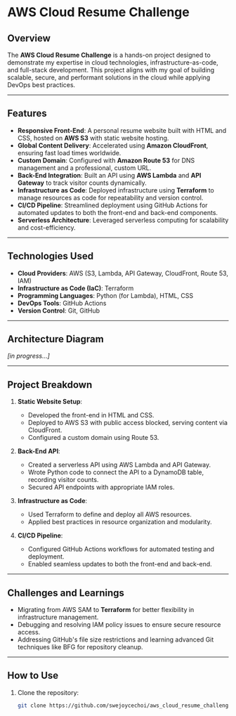 # AWS Cloud Resume Challenge

## Overview

The **AWS Cloud Resume Challenge** is a hands-on project designed to demonstrate my expertise in cloud technologies, infrastructure-as-code, and full-stack development. This project aligns with my goal of building scalable, secure, and performant solutions in the cloud while applying DevOps best practices.

---

## Features

- **Responsive Front-End**: A personal resume website built with HTML and CSS, hosted on **AWS S3** with static website hosting.
- **Global Content Delivery**: Accelerated using **Amazon CloudFront**, ensuring fast load times worldwide.
- **Custom Domain**: Configured with **Amazon Route 53** for DNS management and a professional, custom URL.
- **Back-End Integration**: Built an API using **AWS Lambda** and **API Gateway** to track visitor counts dynamically.
- **Infrastructure as Code**: Deployed infrastructure using **Terraform** to manage resources as code for repeatability and version control.
- **CI/CD Pipeline**: Streamlined deployment using GitHub Actions for automated updates to both the front-end and back-end components.
- **Serverless Architecture**: Leveraged serverless computing for scalability and cost-efficiency.

---

## Technologies Used

- **Cloud Providers**: AWS (S3, Lambda, API Gateway, CloudFront, Route 53, IAM)
- **Infrastructure as Code (IaC)**: Terraform
- **Programming Languages**: Python (for Lambda), HTML, CSS
- **DevOps Tools**: GitHub Actions
- **Version Control**: Git, GitHub

---

## Architecture Diagram

_[in progress...]_

---

## Project Breakdown

1. **Static Website Setup**:
   - Developed the front-end in HTML and CSS.
   - Deployed to AWS S3 with public access blocked, serving content via CloudFront.
   - Configured a custom domain using Route 53.

2. **Back-End API**:
   - Created a serverless API using AWS Lambda and API Gateway.
   - Wrote Python code to connect the API to a DynamoDB table, recording visitor counts.
   - Secured API endpoints with appropriate IAM roles.

3. **Infrastructure as Code**:
   - Used Terraform to define and deploy all AWS resources.
   - Applied best practices in resource organization and modularity.

4. **CI/CD Pipeline**:
   - Configured GitHub Actions workflows for automated testing and deployment.
   - Enabled seamless updates to both the front-end and back-end.

---

## Challenges and Learnings

- Migrating from AWS SAM to **Terraform** for better flexibility in infrastructure management.
- Debugging and resolving IAM policy issues to ensure secure resource access.
- Addressing GitHub's file size restrictions and learning advanced Git techniques like BFG for repository cleanup.

---

## How to Use

1. Clone the repository:
   ```bash
   git clone https://github.com/swejoycechoi/aws_cloud_resume_challenge.git
